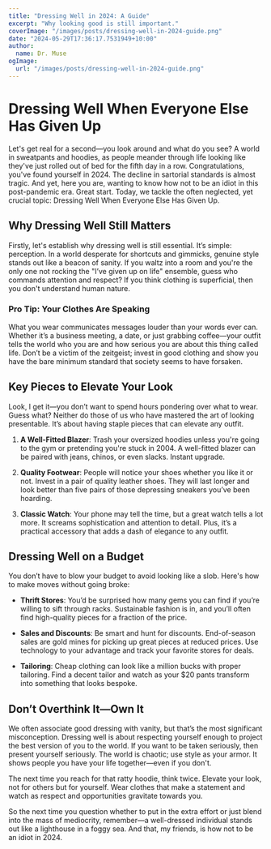 ```yaml
---
title: "Dressing Well in 2024: A Guide"
excerpt: "Why looking good is still important."
coverImage: "/images/posts/dressing-well-in-2024-guide.png"
date: "2024-05-29T17:36:17.7531949+10:00"
author:
  name: Dr. Muse
ogImage:
  url: "/images/posts/dressing-well-in-2024-guide.png"
---
```


# Dressing Well When Everyone Else Has Given Up

Let's get real for a second—you look around and what do you see? A world in sweatpants and hoodies, as people meander through life looking like they've just rolled out of bed for the fifth day in a row. Congratulations, you've found yourself in 2024. The decline in sartorial standards is almost tragic. And yet, here you are, wanting to know how not to be an idiot in this post-pandemic era. Great start. Today, we tackle the often neglected, yet crucial topic: Dressing Well When Everyone Else Has Given Up.

## Why Dressing Well Still Matters

Firstly, let's establish why dressing well is still essential. It’s simple: perception. In a world desperate for shortcuts and gimmicks, genuine style stands out like a beacon of sanity. If you waltz into a room and you're the only one not rocking the "I’ve given up on life" ensemble, guess who commands attention and respect? If you think clothing is superficial, then you don't understand human nature.

### Pro Tip: Your Clothes Are Speaking

What you wear communicates messages louder than your words ever can. Whether it’s a business meeting, a date, or just grabbing coffee—your outfit tells the world who you are and how serious you are about this thing called life. Don’t be a victim of the zeitgeist; invest in good clothing and show you have the bare minimum standard that society seems to have forsaken.

## Key Pieces to Elevate Your Look

Look, I get it—you don’t want to spend hours pondering over what to wear. Guess what? Neither do those of us who have mastered the art of looking presentable. It’s about having staple pieces that can elevate any outfit.

1. **A Well-Fitted Blazer**: Trash your oversized hoodies unless you're going to the gym or pretending you're stuck in 2004. A well-fitted blazer can be paired with jeans, chinos, or even slacks. Instant upgrade.

2. **Quality Footwear**: People will notice your shoes whether you like it or not. Invest in a pair of quality leather shoes. They will last longer and look better than five pairs of those depressing sneakers you’ve been hoarding.

3. **Classic Watch**: Your phone may tell the time, but a great watch tells a lot more. It screams sophistication and attention to detail. Plus, it’s a practical accessory that adds a dash of elegance to any outfit.

## Dressing Well on a Budget

You don’t have to blow your budget to avoid looking like a slob. Here's how to make moves without going broke:

- **Thrift Stores**: You’d be surprised how many gems you can find if you’re willing to sift through racks. Sustainable fashion is in, and you’ll often find high-quality pieces for a fraction of the price.
  
- **Sales and Discounts**: Be smart and hunt for discounts. End-of-season sales are gold mines for picking up great pieces at reduced prices. Use technology to your advantage and track your favorite stores for deals.
  
- **Tailoring**: Cheap clothing can look like a million bucks with proper tailoring. Find a decent tailor and watch as your $20 pants transform into something that looks bespoke.

## Don’t Overthink It—Own It

We often associate good dressing with vanity, but that’s the most significant misconception. Dressing well is about respecting yourself enough to project the best version of you to the world. If you want to be taken seriously, then present yourself seriously. The world is chaotic; use style as your armor. It shows people you have your life together—even if you don't.

The next time you reach for that ratty hoodie, think twice. Elevate your look, not for others but for yourself. Wear clothes that make a statement and watch as respect and opportunities gravitate towards you.

So the next time you question whether to put in the extra effort or just blend into the mass of mediocrity, remember—a well-dressed individual stands out like a lighthouse in a foggy sea. And that, my friends, is how not to be an idiot in 2024.
